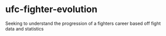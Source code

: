 # ufc-fighter-evolution
Seeking to understand the progression of a fighters career based off fight data and statistics
